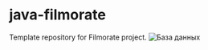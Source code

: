 # java-filmorate
Template repository for Filmorate project.
![База данных](https://imgur.com/TLQk80R.png)
